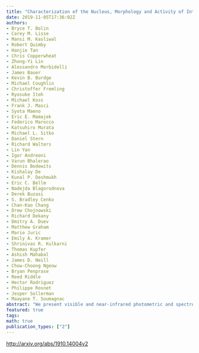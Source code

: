 ```yaml
---
title: "Characterization of the Nucleus, Morphology and Activity of Interstellar   Comet 2I/Borisov by Optical and Near-Infrared GROWTH, Apache Point, IRTF, ZTF   and Keck Observations"
date: 2019-11-05T17:36:02Z
authors:
- Bryce T. Bolin
- Carey M. Lisse
- Mansi M. Kasliwal
- Robert Quimby
- Hanjie Tan
- Chris Copperwheat
- Zhong-Yi Lin
- Alessandro Morbidelli
- James Bauer
- Kevin B. Burdge
- Michael Coughlin
- Christoffer Fremling
- Ryosuke Itoh
- Michael Koss
- Frank J. Masci
- Syota Maeno
- Eric E. Mamajek
- Federico Marocco
- Katsuhiro Murata
- Michael L. Sitko
- Daniel Stern
- Richard Walters
- Lin Yan
- Igor Andreoni
- Varun Bhalerao
- Dennis Bodewits
- Kishalay De
- Kunal P. Deshmukh
- Eric C. Bellm
- Nadejda Blagorodnova
- Derek Buzasi
- S. Bradley Cenko
- Chan-Kao Chang
- Drew Chojnowski
- Richard Dekany
- Dmitry A. Duev
- Matthew Graham
- Mario Juric
- Emily A. Kramer
- Shrinivas R. Kulkarni
- Thomas Kupfer
- Ashish Mahabal
- James D. Neill
- Chow-Choong Ngeow
- Bryan Penprase
- Reed Riddle
- Hector Rodriguez
- Philippe Rosnet
- Jesper Sollerman
- Maayane T. Soumagnac
abstract: "We present visible and near-infrared photometric and spectroscopic observations of interstellar comet 2I/Borisov taken from 2019 September 10 to 2019 November 03 using the GROWTH collaboration, the Apache Point Observatory ARC 3.5 m and the NASA/IRTF 3.0 m combined with post and pre-discovery observations of 2I obtained by the Zwicky Transient Facility from 2019 March 17 to 2019 May 5. Comparison with imaging of distant Solar System comets (Kelly et al. 2013) shows an object very similar to mildly active Solar System comets with an out-gassing rate of $sim$10$^{27}$ mol/sec. The photometry, taken in filters spanning the visible and NIR range shows a gradual brightening trend of $sim0.03$ mags/day since 2019 September 10 UTC for a reddish object becoming neutral in the NIR. The lightcurve from recent and pre-discovery data (Ye et al. 2019) reveals a brightness trend suggesting the recent onset of significant H$_2$O sublimation with the comet being active with super volatiles such as CO at heliocentric distances $>$6 au consistent with its extended morphology. Using the advanced capability to significantly reduce the scattered light from the coma enabled by high-resolution NIR images from Keck adaptive optics taken on 2019 October 04, we estimate a diameter of 2I's nucleus of $lesssim$3 km, though the true size is likely $sim$2-3 times smaller due to the incomplete removal of dust from the measurement. We use the size estimates of 1I/'Oumuamua and 2I/Borisov to roughly estimate the slope of the interstellar object cumulative size-distribution resulting in a slope of $gtrsim$-2.9, similar to Solar System comets (Fernandez et al. 2013), though the true slope is likely significantly steeper due to small number statistics and our probable overestimation of the size of 2I."
featured: true
tags:
math: true
publication_types: ["2"]
---
```

http://arxiv.org/abs/1910.14004v2
